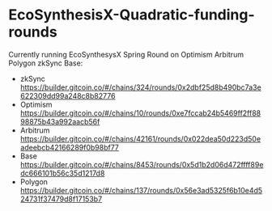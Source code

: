 # EcoSynthesisX-Quadratic-funding-rounds

Currently running EcoSynthesysX Spring Round on Optimism Arbitrum Polygon zkSync Base:

* zkSync https://builder.gitcoin.co/#/chains/324/rounds/0x2dbf25d8b490bc7a3e622309dd99a248c8b82776
* Optimism https://builder.gitcoin.co/#/chains/10/rounds/0xe7fccab24b5469ff2ff8898875b43a992aacb56f
* Arbitrum https://builder.gitcoin.co/#/chains/42161/rounds/0x022dea50d223d50eadeebcb42166289f0b98bf77
* Base https://builder.gitcoin.co/#/chains/8453/rounds/0x5d1b2d06d472ffff89edc666101b56c35d1217d8
* Polygon https://builder.gitcoin.co/#/chains/137/rounds/0x56e3ad5325f6b10e4d524731f37479d8f17153b7
